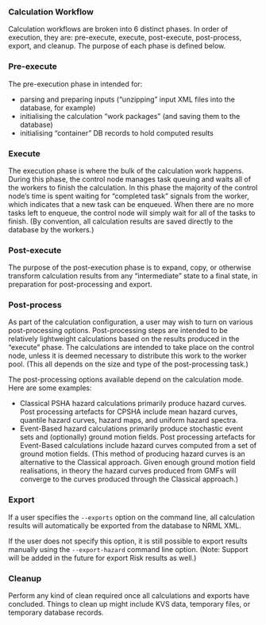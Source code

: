 ### Calculation Workflow

Calculation workflows are broken into 6 distinct phases. In order of execution, they are: pre-execute, execute, post-execute, post-process, export, and cleanup. The purpose of each phase is defined below.

### Pre-execute

The pre-execution phase in intended for:
- parsing and preparing inputs (“unzipping” input XML files into the database, for example)
- initialising the calculation “work packages” (and saving them to the database)
- initialising “container” DB records to hold computed results

### Execute

The execution phase is where the bulk of the calculation work happens. During this phase, the control node manages task queuing and waits all of the workers to finish the calculation. In this phase the majority of the control node’s time is spent waiting for “completed task” signals from the worker, which indicates that a new task can be enqueued. When there are no more tasks left to enqueue, the control node will simply wait for all of the tasks to finish. (By convention, all calculation results are saved directly to the database by the workers.)

### Post-execute

The purpose of the post-execution phase is to expand, copy, or otherwise transform calculation results from any “intermediate” state to a final state, in preparation for post-processing and export.

### Post-process

As part of the calculation configuration, a user may wish to turn on various post-processing options. Post-processing steps are intended to be relatively lightweight calculations based on the results produced in the “execute” phase. The calculations are intended to take place on the control node, unless it is deemed necessary to distribute this work to the worker pool. (This all depends on the size and type of the post-processing task.)

The post-processing options available depend on the calculation mode. Here are some examples:

- Classical PSHA hazard calculations primarily produce hazard curves. Post processing artefacts for CPSHA include mean hazard curves, quantile hazard curves, hazard maps, and uniform hazard spectra.
- Event-Based hazard calculations primarily produce stochastic event sets and (optionally) ground motion fields. Post processing artefacts for Event-Based calculations include hazard curves computed from a set of ground motion fields. (This method of producing hazard curves is an alternative to the Classical approach. Given enough ground motion field realisations, in theory the hazard curves produced from GMFs will converge to the curves produced through the Classical approach.)

### Export

If a user specifies the `--exports` option on the command line, all calculation results will automatically be exported from the database to NRML XML.

If the user does not specify this option, it is still possible to export results manually using the `--export-hazard` command line option. (Note: Support will be added in the future for export Risk results as well.)

### Cleanup

Perform any kind of clean required once all calculations and exports have concluded. Things to clean up might include KVS data, temporary files, or temporary database records.